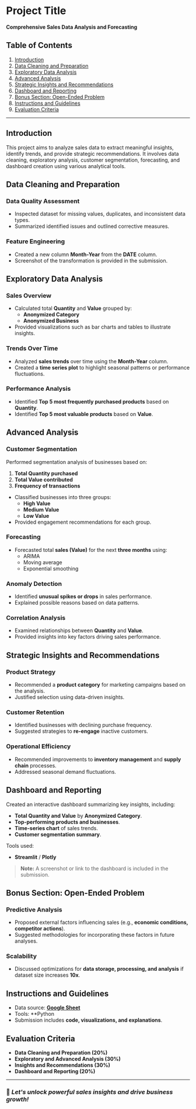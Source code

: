 # Project Title

**Comprehensive Sales Data Analysis and Forecasting**

## Table of Contents
1. [Introduction](#introduction)
2. [Data Cleaning and Preparation](#data-cleaning-and-preparation)
3. [Exploratory Data Analysis](#exploratory-data-analysis)
4. [Advanced Analysis](#advanced-analysis)
5. [Strategic Insights and Recommendations](#strategic-insights-and-recommendations)
6. [Dashboard and Reporting](#dashboard-and-reporting)
7. [Bonus Section: Open-Ended Problem](#bonus-section-open-ended-problem)
8. [Instructions and Guidelines](#instructions-and-guidelines)
9. [Evaluation Criteria](#evaluation-criteria)

---

## Introduction
This project aims to analyze sales data to extract meaningful insights, identify trends, and provide strategic recommendations. It involves data cleaning, exploratory analysis, customer segmentation, forecasting, and dashboard creation using various analytical tools.

## Data Cleaning and Preparation
### Data Quality Assessment
- Inspected dataset for missing values, duplicates, and inconsistent data types.
- Summarized identified issues and outlined corrective measures.

### Feature Engineering
- Created a new column **Month-Year** from the **DATE** column.
- Screenshot of the transformation is provided in the submission.

## Exploratory Data Analysis
### Sales Overview
- Calculated total **Quantity** and **Value** grouped by:
  - **Anonymized Category**
  - **Anonymized Business**
- Provided visualizations such as bar charts and tables to illustrate insights.

### Trends Over Time
- Analyzed **sales trends** over time using the **Month-Year** column.
- Created a **time series plot** to highlight seasonal patterns or performance fluctuations.

### Performance Analysis
- Identified **Top 5 most frequently purchased products** based on **Quantity**.
- Identified **Top 5 most valuable products** based on **Value**.

## Advanced Analysis
### Customer Segmentation
Performed segmentation analysis of businesses based on:
1. **Total Quantity purchased**
2. **Total Value contributed**
3. **Frequency of transactions**

- Classified businesses into three groups:
  - **High Value**
  - **Medium Value**
  - **Low Value**
- Provided engagement recommendations for each group.

### Forecasting
- Forecasted total **sales (Value)** for the next **three months** using:
  - ARIMA
  - Moving average
  - Exponential smoothing

### Anomaly Detection
- Identified **unusual spikes or drops** in sales performance.
- Explained possible reasons based on data patterns.

### Correlation Analysis
- Examined relationships between **Quantity** and **Value**.
- Provided insights into key factors driving sales performance.

## Strategic Insights and Recommendations
### Product Strategy
- Recommended a **product category** for marketing campaigns based on the analysis.
- Justified selection using data-driven insights.

### Customer Retention
- Identified businesses with declining purchase frequency.
- Suggested strategies to **re-engage** inactive customers.

### Operational Efficiency
- Recommended improvements to **inventory management** and **supply chain** processes.
- Addressed seasonal demand fluctuations.

## Dashboard and Reporting
Created an interactive dashboard summarizing key insights, including:
- **Total Quantity and Value** by **Anonymized Category**.
- **Top-performing products and businesses**.
- **Time-series chart** of sales trends.
- **Customer segmentation summary**.

Tools used:
- **Streamlit** / **Plotly** 

> **Note:** A screenshot or link to the dashboard is included in the submission.

## Bonus Section: Open-Ended Problem
### Predictive Analysis
- Proposed external factors influencing sales (e.g., **economic conditions, competitor actions**).
- Suggested methodologies for incorporating these factors in future analyses.

### Scalability
- Discussed optimizations for **data storage, processing, and analysis** if dataset size increases **10x**.

## Instructions and Guidelines
- Data source: **[Google Sheet](https://docs.google.com/spreadsheets/d/1E90iFRs0fbn3cldZCQo7cGZ8XmBDYpdHuqeUEC3TGXc/edit?gid=1416790554#gid=1416790554)**
- Tools: **Python
- Submission includes **code, visualizations, and explanations**.


## Evaluation Criteria
- **Data Cleaning and Preparation (20%)**
- **Exploratory and Advanced Analysis (30%)**
- **Insights and Recommendations (30%)**
- **Dashboard and Reporting (20%)**

---

### 🚀 *Let's unlock powerful sales insights and drive business growth!*


